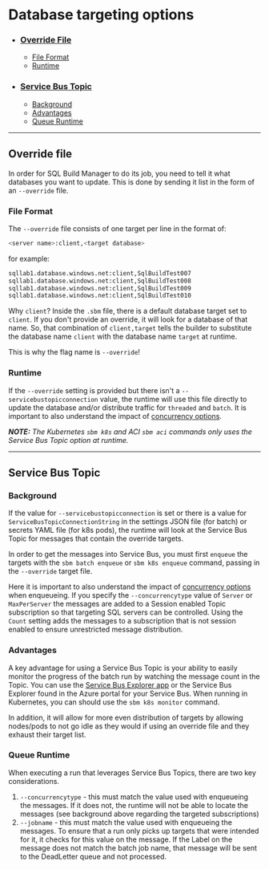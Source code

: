 # Database targeting options

- ### [Override File](#override-file)
  - [File Format](#file-format)
  - [Runtime](#runtime)
- ### [Service Bus Topic](#service-bus-topic)
  - [Background](#background)
  - [Advantages](#advantages)
  - [Queue Runtime](#queue-runtime)

----

## Override file

In order for SQL Build Manager to do its job, you need to tell it what databases you want to update. This is done by sending it list in the form of an `--override` file.

### File Format

The `--override` file consists of one target per line in the format of:

``` bash
<server name>:client,<target database>
```

for example:

``` bash
sqllab1.database.windows.net:client,SqlBuildTest007
sqllab1.database.windows.net:client,SqlBuildTest008
sqllab1.database.windows.net:client,SqlBuildTest009
sqllab1.database.windows.net:client,SqlBuildTest010
```

Why `client`?  Inside the `.sbm` file, there is a default database target set to `client`. If you don't provide an override, it will look for a database of that name. So, that combination of `client,target` tells the builder to substitute the database name `client` with the database name `target` at runtime.

 This is why the flag name is `--override`!

### Runtime

If the `--override` setting is provided but there isn't a `--servicebustopicconnection` value, the runtime will use this file directly to update the database and/or distribute traffic for `threaded` and `batch`. It is important to also understand the impact of [concurrency options](concurrency_options.md).

***NOTE:** The Kubernetes `sbm k8s` and ACI `sbm aci` commands only uses the Service Bus Topic option at runtime.*

----

## Service Bus Topic

### Background

If the value for `--servicebustopicconnection` is set or there is a value for `ServiceBusTopicConnectionString` in the settings JSON file (for batch) or secrets YAML file (for k8s pods), the runtime will look at the Service Bus Topic for messages that contain the override targets.

In order to get the messages into Service Bus, you must first `enqueue` the targets with the `sbm batch enqueue`  or `sbm k8s enqueue` command, passing in the `--override` target file.

Here it is important to also understand the impact of [concurrency options](concurrency_options.md) when enqueueing. If you specify the `--concurrencytype` value of `Server` or `MaxPerServer` the messages are added to a Session enabled Topic subscription so that targeting SQL servers can be controlled. Using the `Count` setting adds the messages to a subscription that is not session enabled to ensure unrestricted message distribution.

### Advantages

A key advantage for using a Service Bus Topic is your ability to easily monitor the progress of the batch run by watching the message count in the Topic. You can use the [Service Bus Explorer app](https://github.com/paolosalvatori/ServiceBusExplorer) or the Service Bus Explorer found in the Azure portal for your Service Bus. When running in Kubernetes, you can should use the `sbm k8s monitor` command.

In addition, it will allow for more even distribution of targets by allowing nodes/pods to not go idle as they would if using an override file and they exhaust their target list.

### Queue Runtime

When executing a run that leverages Service Bus Topics, there are two key considerations.

1. `--concurrencytype` - this must match the value used with enqueueing the messages. If it does not, the runtime will not be able to locate the messages (see background above regarding the targeted subscriptions)
2. `--jobname` - this must match the value used with enqueueing the messages. To ensure that a run only picks up targets that were intended for it, it checks for this value on the message. If the Label on the message does not match the batch job name, that message will be sent to the DeadLetter queue and not processed.
